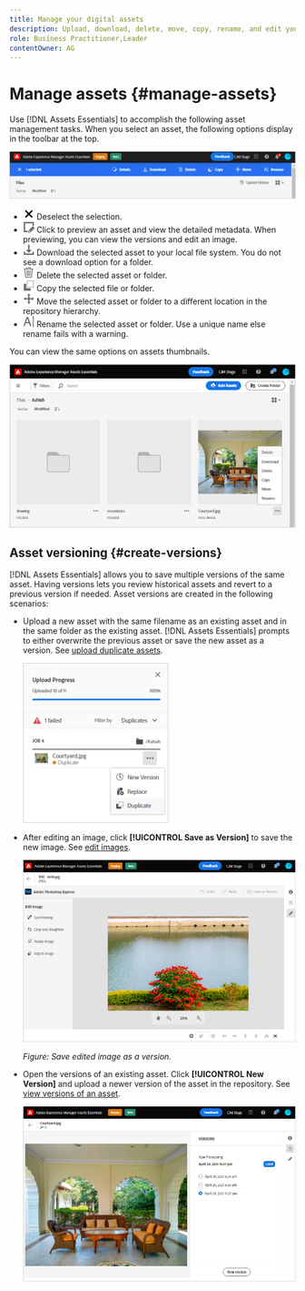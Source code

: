 ```yaml
---
title: Manage your digital assets
description: Upload, download, delete, move, copy, rename, and edit your assets in [!DNL Assets Essentials].
role: Business Practitioner,Leader
contentOwner: AG
---
```


# Manage assets {#manage-assets}

Use [!DNL Assets Essentials] to accomplish the following asset management tasks. When you select an asset, the following options display in the toolbar at the top.

![Toolbar options when you select an asset](assets/toolbar-asset-selected.png)

* ![deselect icon](assets/do-not-localize/close-icon.png) Deselect the selection.
* ![details icon](assets/do-not-localize/edit-in-icon.png) Click to preview an asset and view the detailed metadata. When previewing, you can view the versions and edit an image.
* ![download icon](assets/do-not-localize/download-icon.png) Download the selected asset to your local file system. You do not see a download option for a folder.
* ![delete icon](assets/do-not-localize/delete-icon.png) Delete the selected asset or folder.
* ![copy icon](assets/do-not-localize/copy-icon.png) Copy the selected file or folder.
* ![move icon](assets/do-not-localize/move-icon.png) Move the selected asset or folder to a different location in the repository hierarchy.
* ![rename icon](assets/do-not-localize/rename-icon.png) Rename the selected asset or folder. Use a unique name else rename fails with a warning.

You can view the same options on assets thumbnails.

![Options on asset thumbnail to manage an asset](assets/options-on-thumbnail.png)

## Asset versioning {#create-versions}

[!DNL Assets Essentials] allows you to save multiple versions of the same asset. Having versions lets you review historical assets and revert to a previous version if needed. Asset versions are created in the following scenarios:

* Upload a new asset with the same filename as an existing asset and in the same folder as the existing asset. [!DNL Assets Essentials] prompts to either overwrite the previous asset or save the new asset as a version. See [upload duplicate assets](/help/add-delete-assets.md#resolve-upload-fails).

  ![Create versions when uploading](assets/uploads-manage-duplicates.png)

* After editing an image, click **[!UICONTROL Save as Version]** to save the new image. See [edit images](/help/edit-images.md).

  ![Save edited image as a version](assets/edit-image2.png)

  *Figure: Save edited image as a version.*

* Open the versions of an existing asset. Click **[!UICONTROL New Version]** and upload a newer version of the asset in the repository. See [view versions of an asset](/help/understand-interface.md#view-versions).

  ![Option to upload a new version of an asset from the version history](assets/view-asset-versions2.png)
